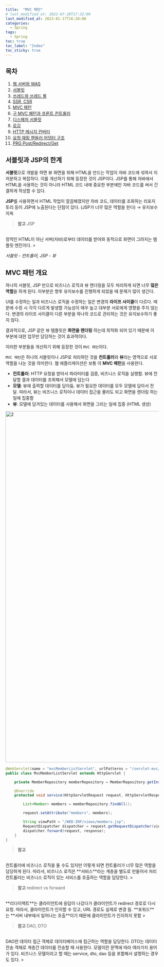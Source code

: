 ```yaml
---
title:  "MVC 패턴"
# last_modified_at: 2022-07-20T17:32:00
last_modified_at: 2023-01-17T16:20:00
categories: 
  - Spring
tags:
  - Spring
toc: true
toc_label: "Index"
toc_sticky: true
---
```


## 목차

1. [웹 서버와 WAS](https://yessm621.github.io/http/Web-WebServer-WAS/)
2. [서블릿](https://yessm621.github.io/spring/Spring-Servlet/)
3. [쓰레드와 쓰레드 풀](https://yessm621.github.io/spring/Spring-Thread/)
4. [SSR, CSR](https://yessm621.github.io/http/Web-SSR-CSR/)
5. [MVC 패턴](https://yessm621.github.io/spring/Spring-MVCPattern/)
6. [구 MVC 패턴과 프론트 컨트롤러](https://yessm621.github.io/spring/Spring-MVCPattern-FrontController/)
7. [디스패처 서블릿](https://yessm621.github.io/spring/Spring-DispatcherServlet/)
8. [로깅](https://yessm621.github.io/web/Spring-Logging/)
9. [HTTP 메시지 컨버터](https://yessm621.github.io/spring/Spring-HTTPMessageConverter/)
10. [요청 매핑 핸들러 어댑터 구조](https://yessm621.github.io/spring/Spring-RequestMappingHandlerAdapter/)
11. [PRG Post/Redirect/Get](https://yessm621.github.io/spring/Spring-PRG/)

## 서블릿과 JSP의 한계

**서블릿**으로 개발을 하면 뷰 화면을 위해 HTML을 만드는 작업이 자바 코드에 섞여서 지저분하고 복잡하다. 이를 개선하기 위해 등장한 것이 JSP이다. JSP를 통해 자바에서 HTML을 사용하는 것이 아니라 HTML 코드 내에 중요한 부분에만 자바 코드를 써서 간결하게 작성할 수 있다.

**JSP**를 사용하면서 HTML 작업이 깔끔해졌지만 자바 코드, 데이터를 조회하는 리포지토리 등이 JSP에 노출된다는 단점이 있다. (JSP가 너무 많은 역할을 한다) → 유지보수 지옥

> **참고** JSP
<br>
정적인 HTML이 아닌 서버(자바)로부터 데이터를 받아와 동적으로 화면이 그려지는 템플릿 엔진이다.
> 

*서블릿 - 컨트롤러, JSP - 뷰*

## MVC 패턴 개요

하나의 서블릿, JSP 만으로 비즈니스 로직과 뷰 렌더링을 모두 처리하게 되면 너무 **많은 역할**을 하게 된다. 이부분은 향후 유지보수를 진행하게 되었을 때 문제가 많이 생긴다.

UI를 수정하는 일과 비즈니스 로직을 수정하는 일은 변경의 **라이프 사이클**이 다르다. 때문에 수정 시 각각 다르게 발생할 가능성이 매우 높고 대부분 서로에게 영향을 주지 않는다. 변경의 라이프 사이클이 다른 부분을 하나의 코드로 관리하는 것은 유지보수하기 좋지 않다.

결과적으로, JSP 같은 뷰 템플릿은 **화면을 렌더링** 하는데 최적화 되어 있기 때문에 이 부분에 대한 업무만 담당하는 것이 효과적이다.

이러한 부분들을 개선하기 위해 등장한 것이 `MVC 패턴`이다.

`MVC 패턴`은 하나의 서블릿이나 JSP로 처리하던 것을 **컨트롤러**와 **뷰**라는 영역으로 서로 역할을 나눈 것을 의미한다. 웹 애플리케이션은 보통 이 **MVC 패턴**을 사용한다.

- **컨트롤러**: HTTP 요청을 받아서 파라미터를 검증, 비즈니스 로직을 실행함. 뷰에 전달할 결과 데이터를 조회해서 모델에 담는다
- **모델**: 뷰에 출력할 데이터를 담아둠. 뷰가 필요한 데이터를 모두 모델에 담아서 전달. 따라서, 뷰는 비즈니스 로직이나 데이터 접근을 몰라도 되고 화면을 렌더링 하는 일에 집중함
- **뷰**: 모델에 담겨있는 데이터를 사용해서 화면을 그리는 일에 집중 (HTML 생성)

<img width="1153" alt="2" src="https://user-images.githubusercontent.com/79130276/211141023-8adcebad-6c05-409e-abc2-38e189e89c38.png">

```java
@WebServlet(name = "mvcMemberListServlet", urlPatterns = "/servlet-mvc/members")
public class MvcMemberListServlet extends HttpServlet {

    private MemberRepository memberRepository = MemberRepository.getInstance();

    @Override
    protected void service(HttpServletRequest request, HttpServletResponse response) throws ServletException, IOException {

        List<Member> members = memberRepository.findAll();

        request.setAttribute("members", members);

        String viewPath = "/WEB-INF/views/members.jsp";
        RequestDispatcher dispatcher = request.getRequestDispatcher(viewPath);
        dispatcher.forward(request, response);
    }
}
```

> **참고**
<br>
컨트롤러에 비즈니스 로직을 둘 수도 있지만 이렇게 되면 컨트롤러가 너무 많은 역할을 담당하게 된다. 따라서, 비즈니스 로직은 **서비스**라는 계층을 별도로 만들어서 처리 컨트롤러는 비즈니스 로직이 있는 서비스를 호출하는 역할을 담당한다.
> 

> **참고** redirect vs forward
<br>
**리다이렉트**는 클라이언트에 응답이 나갔다가 클라이언트가 redirect 경로로 다시 요청. 따라서, 클라이언트가 인지할 수 있고, URL 경로도 실제로 변경 됨. **포워드**는 **서버 내부에서 일어나는 호출**이기 때문에 클라이언트가 인지하지 못함
> 

> **참고** DAO, DTO
<br>
DAO란 데이터 접근 객체로 데이터베이스에 접근하는 역할을 담당한다. 
DTO는 데이터 전송 객체로 계층간 데이터를 전송할 때 사용한다.
모델이란 문맥에 따라 여러가지 용어가 있다. 비즈니스 모델이라고 할 때는 service, dto, dao 등을 포함해서 설명하는 경우도 있다.
>